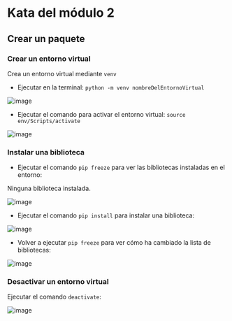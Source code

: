 # Kata del módulo 2
## Crear un paquete
### Crear un entorno virtual
Crea un entorno virtual mediante ``venv``
* Ejecutar en la terminal: ``python -m venv nombreDelEntornoVirtual``

![image](./img/crear-entorno-virtual.png)

* Ejecutar el comando para activar el entorno virtual: ``source env/Scripts/activate``

![image](./img/activar-entorno.png)

### Instalar una biblioteca
* Ejecutar el comando ``pip freeze`` para ver las bibliotecas instaladas en el entorno:

Ninguna biblioteca instalada.

![image](./img/no-biblio.png)

* Ejecutar el comando ``pip install`` para instalar una biblioteca:

![image](./img/si-biblio.png)

* Volver a ejecutar ```pip freeze``` para ver cómo ha cambiado la lista de bibliotecas:

![image](./img/bibliotecas.png)

### Desactivar un entorno virtual
Ejecutar el comando ``deactivate``:

![image](./img/deactivate.png)





